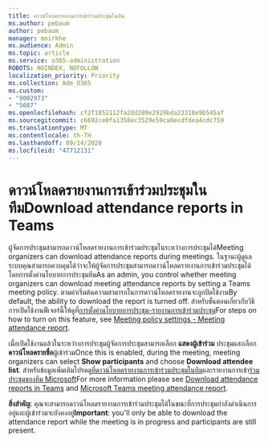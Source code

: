 ```yaml
---
title: ดาวน์โหลดรายงานการเข้าร่วมประชุมในทีม
ms.author: pebaum
author: pebaum
manager: mnirkhe
ms.audience: Admin
ms.topic: article
ms.service: o365-administration
ROBOTS: NOINDEX, NOFOLLOW
localization_priority: Priority
ms.collection: Adm_O365
ms.custom:
- "9002973"
- "5687"
ms.openlocfilehash: cf2f1852112fa28d209e2929bda23318e9b545af
ms.sourcegitcommit: c6692ce0fa1358ec3529e59ca0ecdfdea4cdc759
ms.translationtype: MT
ms.contentlocale: th-TH
ms.lasthandoff: 09/14/2020
ms.locfileid: "47712131"
---
```

# <a name="download-attendance-reports-in-teams"></a><span data-ttu-id="5e8d4-102">ดาวน์โหลดรายงานการเข้าร่วมประชุมในทีม</span><span class="sxs-lookup"><span data-stu-id="5e8d4-102">Download attendance reports in Teams</span></span>

<span data-ttu-id="5e8d4-103">ผู้จัดการประชุมสามารถดาวน์โหลดรายงานการเข้าร่วมประชุมในระหว่างการประชุมได้</span><span class="sxs-lookup"><span data-stu-id="5e8d4-103">Meeting organizers can download attendance reports during meetings.</span></span> <span data-ttu-id="5e8d4-104">ในฐานะผู้ดูแลระบบคุณสามารถควบคุมได้ว่าจะให้ผู้จัดการประชุมสามารถดาวน์โหลดรายงานการเข้าร่วมประชุมได้โดยการตั้งค่านโยบายการประชุมทีม</span><span class="sxs-lookup"><span data-stu-id="5e8d4-104">As an admin, you control whether meeting organizers can download meeting attendance reports by setting a Teams meeting policy.</span></span> <span data-ttu-id="5e8d4-105">ตามค่าเริ่มต้นความสามารถในการดาวน์โหลดรายงานจะถูกปิดใช้งาน</span><span class="sxs-lookup"><span data-stu-id="5e8d4-105">By default, the ability to download the report is turned off.</span></span> <span data-ttu-id="5e8d4-106">สำหรับขั้นตอนเกี่ยวกับวิธีการเปิดใช้งานฟีเจอร์นี้ให้ดูที่[การตั้งค่านโยบายการประชุม-รายงานการเข้าร่วมประชุม](https://docs.microsoft.com/microsoftteams/meeting-policies-in-teams#meeting-policy-settings---meeting-attendance-report)</span><span class="sxs-lookup"><span data-stu-id="5e8d4-106">For steps on how to turn on this feature, see  [Meeting policy settings - Meeting attendance report](https://docs.microsoft.com/microsoftteams/meeting-policies-in-teams#meeting-policy-settings---meeting-attendance-report).</span></span>

<span data-ttu-id="5e8d4-107">เมื่อเปิดใช้งานแล้วในระหว่างการประชุมผู้จัดการประชุมสามารถเลือก  **แสดงผู้เข้าร่วม**  ประชุมและเลือก  **ดาวน์โหลดรายชื่อ**ผู้เข้าร่วม</span><span class="sxs-lookup"><span data-stu-id="5e8d4-107">Once this is enabled, during the meeting, meeting organizers can select  **Show participants**  and choose  **Download attendee list**.</span></span> <span data-ttu-id="5e8d4-108">สำหรับข้อมูลเพิ่มเติมโปรดดู[ที่ดาวน์โหลดรายงานการเข้าร่วมประชุมในทีม](https://support.office.com/article/download-attendance-reports-in-teams-ae7cf170-530c-47d3-84c1-3aedac74d310)และรายงานการเข้า[ร่วมประชุมของทีม Microsoft](https://docs.microsoft.com/microsoftteams/teams-analytics-and-reports/meeting-attendance-report)</span><span class="sxs-lookup"><span data-stu-id="5e8d4-108">For more information please see [Download attendance reports in Teams](https://support.office.com/article/download-attendance-reports-in-teams-ae7cf170-530c-47d3-84c1-3aedac74d310) and [Microsoft Teams meeting attendance report](https://docs.microsoft.com/microsoftteams/teams-analytics-and-reports/meeting-attendance-report).</span></span>

<span data-ttu-id="5e8d4-109">**สิ่งสำคัญ**: คุณจะสามารถดาวน์โหลดรายงานการเข้าร่วมประชุมได้ในขณะที่การประชุมกำลังดำเนินการอยู่และผู้เข้าร่วมจะยังคงอยู่</span><span class="sxs-lookup"><span data-stu-id="5e8d4-109">**Important**: you'll only be able to download the attendance report while the meeting is in progress and participants are still present.</span></span>